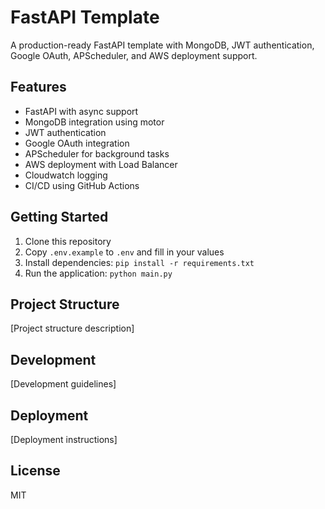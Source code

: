 # FastAPI Template

A production-ready FastAPI template with MongoDB, JWT authentication, Google OAuth, APScheduler, and AWS deployment support.

## Features
- FastAPI with async support
- MongoDB integration using motor
- JWT authentication
- Google OAuth integration
- APScheduler for background tasks
- AWS deployment with Load Balancer
- Cloudwatch logging
- CI/CD using GitHub Actions

## Getting Started
1. Clone this repository
2. Copy `.env.example` to `.env` and fill in your values
3. Install dependencies: `pip install -r requirements.txt`
4. Run the application: `python main.py`

## Project Structure
[Project structure description]

## Development
[Development guidelines]

## Deployment
[Deployment instructions]

## License
MIT
